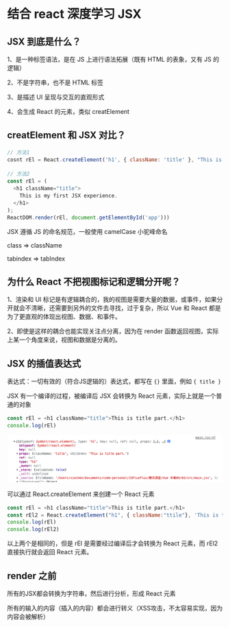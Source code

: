 # 结合 react 深度学习 JSX

## JSX 到底是什么？

1、是一种标签语法，是在 JS 上进行语法拓展（既有 HTML 的表象，又有 JS 的逻辑）

2、不是字符串，也不是 HTML 标签

3、是描述 UI 呈现与交互的直观形式

4、会生成 React 的元素，类似 creatElement

## creatElement 和 JSX 对比？

```js
// 方法1
cosnt rEl = React.createElement('h1', { className: 'title' }, "This is my first JSX experience.")

// 方法2
const rEl = (
  <h1 className="title">
    This is my first JSX experience.
  </h1>
);
ReactDOM.render(rEl, document.getElementById('app')))
```

JSX 遵循 JS 的命名规范，一般使用 camelCase 小驼峰命名

class => className

tabindex => tabIndex

## 为什么 React 不把视图标记和逻辑分开呢？

1、渲染和 UI 标记是有逻辑耦合的，我的视图是需要大量的数据，或事件，如果分开就会不清晰，还需要到另外的文件去寻找，过于复杂，所以 Vue 和 React 都是为了更直观的体现出视图、数据、和事件。

2、即使是这样的耦合也能实现关注点分离，因为在 render 函数返回视图，实际上某一个角度来说，视图和数据是分离的。

## JSX 的插值表达式

表达式：一切有效的（符合JS逻辑的）表达式，都写在 `{}` 里面，例如 `{ title }`

JSX 有一个编译的过程，被编译后 JSX 会转换为 React 元素，实际上就是一个普通的对象

```js
const rEl = <h1 className="title">This is title part.</h1>
console.log(rEl)
```

![](../README_files/Xnip2023-05-24_11-03-37.jpg)


可以通过 React.createElement 来创建一个 React 元素

```js
const rEl = <h1 className="title">This is title part.</h1>
const rEl2 = React.createElement("h1", { className:"ttile"}, 'This is title part.')
console.log(rEl)
console.log(rEl2)
```

以上两个是相同的，但是 rEl 是需要经过编译后才会转换为 React 元素，而 rEl2 直接执行就会返回 React 元素。

## render 之前

所有的JSX都会转换为字符串，然后进行分析，形成 React 元素

所有的输入的内容（插入的内容）都会进行转义（XSS攻击，不太容易实现，因为内容会被解析）